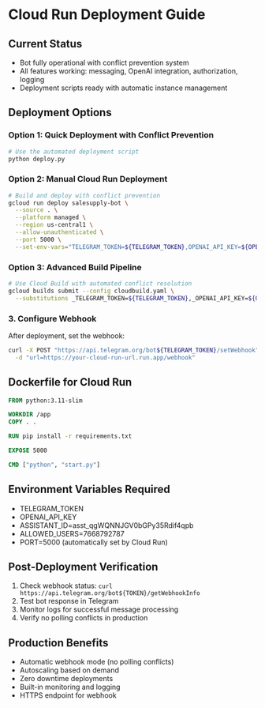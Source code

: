 # Cloud Run Deployment Guide

## Current Status
- Bot fully operational with conflict prevention system
- All features working: messaging, OpenAI integration, authorization, logging
- Deployment scripts ready with automatic instance management

## Deployment Options

### Option 1: Quick Deployment with Conflict Prevention
```bash
# Use the automated deployment script
python deploy.py
```

### Option 2: Manual Cloud Run Deployment
```bash
# Build and deploy with conflict prevention
gcloud run deploy salesupply-bot \
  --source . \
  --platform managed \
  --region us-central1 \
  --allow-unauthenticated \
  --port 5000 \
  --set-env-vars="TELEGRAM_TOKEN=${TELEGRAM_TOKEN},OPENAI_API_KEY=${OPENAI_API_KEY},ASSISTANT_ID=asst_qgWQNNJGV0bGPy35Rdif4qpb,ALLOWED_USERS=7668792787"
```

### Option 3: Advanced Build Pipeline
```bash
# Use Cloud Build with automated conflict resolution
gcloud builds submit --config cloudbuild.yaml \
  --substitutions _TELEGRAM_TOKEN=${TELEGRAM_TOKEN},_OPENAI_API_KEY=${OPENAI_API_KEY}
```

### 3. Configure Webhook
After deployment, set the webhook:
```bash
curl -X POST "https://api.telegram.org/bot${TELEGRAM_TOKEN}/setWebhook" \
  -d "url=https://your-cloud-run-url.run.app/webhook"
```

## Dockerfile for Cloud Run
```dockerfile
FROM python:3.11-slim

WORKDIR /app
COPY . .

RUN pip install -r requirements.txt

EXPOSE 5000

CMD ["python", "start.py"]
```

## Environment Variables Required
- TELEGRAM_TOKEN
- OPENAI_API_KEY  
- ASSISTANT_ID=asst_qgWQNNJGV0bGPy35Rdif4qpb
- ALLOWED_USERS=7668792787
- PORT=5000 (automatically set by Cloud Run)

## Post-Deployment Verification
1. Check webhook status: `curl https://api.telegram.org/bot${TOKEN}/getWebhookInfo`
2. Test bot response in Telegram
3. Monitor logs for successful message processing
4. Verify no polling conflicts in production

## Production Benefits
- Automatic webhook mode (no polling conflicts)
- Autoscaling based on demand
- Zero downtime deployments
- Built-in monitoring and logging
- HTTPS endpoint for webhook